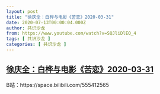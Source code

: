 ```yaml
---
layout: post
title: "徐庆全：白桦与电影《苦恋》2020-03-31"
date: 2020-07-13T00:00:04.000Z
author: 共识沙龙
from: https://www.youtube.com/watch?v=SQJliDlEQ_4
tags: [ 共识沙龙 ]
categories: [ 共识沙龙 ]
---
```

<!--1594598404000-->
[徐庆全：白桦与电影《苦恋》2020-03-31](https://www.youtube.com/watch?v=SQJliDlEQ_4)
------

<div>
B站：https://space.bilibili.com/555412565
</div>

